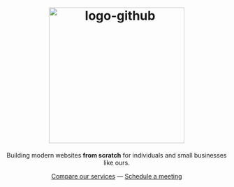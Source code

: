<h1 align="center">
<img width="310" alt="logo-github" src="https://github.com/develoble/.github/assets/9094115/8744cde6-5197-47b1-b1c1-157a8abf6d42">
</h1>
<p align="center">
Building modern websites <strong>from scratch</strong> for individuals and small businesses like ours.
<p>
<div align="center">
  <a href="https://develoble.com">Compare our services</a> —
  <a href="https://develoble.com">Schedule a meeting</a>
</div>
